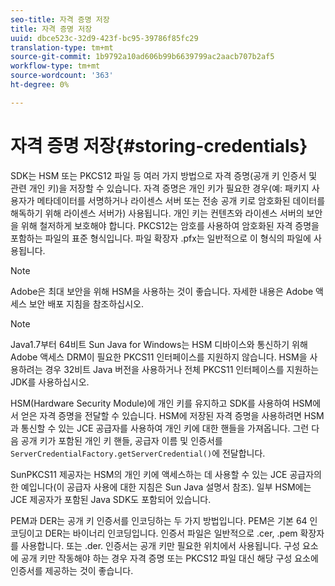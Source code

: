 ```yaml
---
seo-title: 자격 증명 저장
title: 자격 증명 저장
uuid: dbce523c-32d9-423f-bc95-39786f85fc29
translation-type: tm+mt
source-git-commit: 1b9792a10ad606b99b6639799ac2aacb707b2af5
workflow-type: tm+mt
source-wordcount: '363'
ht-degree: 0%

---
```



# 자격 증명 저장{#storing-credentials}

SDK는 HSM 또는 PKCS12 파일 등 여러 가지 방법으로 자격 증명(공개 키 인증서 및 관련 개인 키)을 저장할 수 있습니다. 자격 증명은 개인 키가 필요한 경우(예: 패키지 사용자가 메타데이터를 서명하거나 라이센스 서버 또는 전송 공개 키로 암호화된 데이터를 해독하기 위해 라이센스 서버가) 사용됩니다. 개인 키는 컨텐츠와 라이센스 서버의 보안을 위해 철저하게 보호해야 합니다. PKCS12는 암호를 사용하여 암호화된 자격 증명을 포함하는 파일의 표준 형식입니다. 파일 확장자 .pfx는 일반적으로 이 형식의 파일에 사용됩니다.

>[!NOTE]
>
>Adobe은 최대 보안을 위해 HSM을 사용하는 것이 좋습니다. 자세한 내용은 Adobe 액세스 보안 배포 지침을 참조하십시오.

>[!NOTE]
>
>Java1.7부터 64비트 Sun Java for Windows는 HSM 디바이스와 통신하기 위해 Adobe 액세스 DRM이 필요한 PKCS11 인터페이스를 지원하지 않습니다. HSM을 사용하려는 경우 32비트 Java 버전을 사용하거나 전체 PKCS11 인터페이스를 지원하는 JDK를 사용하십시오.

HSM(Hardware Security Module)에 개인 키를 유지하고 SDK를 사용하여 HSM에서 얻은 자격 증명을 전달할 수 있습니다. HSM에 저장된 자격 증명을 사용하려면 HSM과 통신할 수 있는 JCE 공급자를 사용하여 개인 키에 대한 핸들을 가져옵니다. 그런 다음 공개 키가 포함된 개인 키 핸들, 공급자 이름 및 인증서를 `ServerCredentialFactory.getServerCredential()`에 전달합니다.

SunPKCS11 제공자는 HSM의 개인 키에 액세스하는 데 사용할 수 있는 JCE 공급자의 한 예입니다(이 공급자 사용에 대한 지침은 Sun Java 설명서 참조). 일부 HSM에는 JCE 제공자가 포함된 Java SDK도 포함되어 있습니다.

PEM과 DER는 공개 키 인증서를 인코딩하는 두 가지 방법입니다. PEM은 기본 64 인코딩이고 DER는 바이너리 인코딩입니다. 인증서 파일은 일반적으로 .cer, .pem 확장자를 사용합니다. 또는 .der. 인증서는 공개 키만 필요한 위치에서 사용됩니다. 구성 요소에 공개 키만 작동해야 하는 경우 자격 증명 또는 PKCS12 파일 대신 해당 구성 요소에 인증서를 제공하는 것이 좋습니다.
